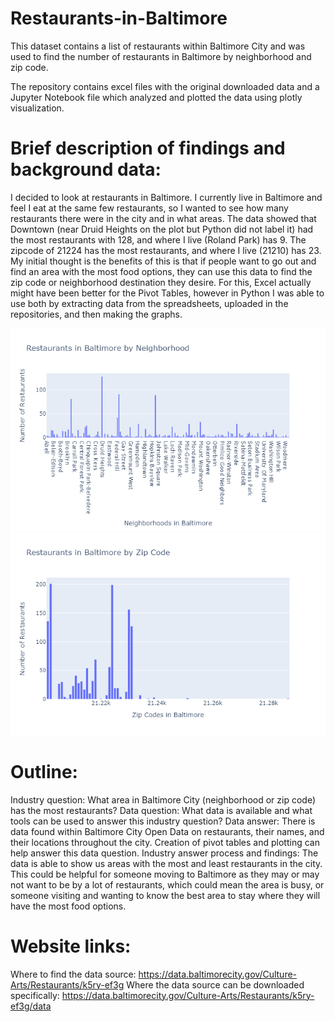 # Restaurants-in-Baltimore
This dataset contains a list of restaurants within Baltimore City and was used to find the number of restaurants in Baltimore by neighborhood and zip code. 

The repository contains excel files with the original downloaded data and a Jupyter Notebook file which analyzed and plotted the data using plotly visualization. 

# Brief description of findings and background data:
I decided to look at restaurants in Baltimore. I currently live in Baltimore and feel I eat at the same few restaurants, so I wanted to see how many restaurants there were in the city and in what areas. The data showed that Downtown (near Druid Heights on the plot but Python did not label it) had the most restaurants with 128, and where I live (Roland Park) has 9. The zipcode of 21224 has the most restaurants, and where I live (21210) has 23. My initial thought is the benefits of this is that if people want to go out and find an area with the most food options, they can use this data to find the zip code or neighborhood destination they desire. For this, Excel actually might have been better for the Pivot Tables, however in Python I was able to use both by extracting data from the spreadsheets, uploaded in the repositories, and then making the graphs.

![](Neighborhoods.png)
![](Zip%20Codes.png)

# Outline:
Industry question: What area in Baltimore City (neighborhood or zip code) has the most restaurants?
Data question: What data is available and what tools can be used to answer this industry question?
Data answer: There is data found within Baltimore City Open Data on restaurants, their names, and their locations throughout the city. Creation of pivot tables and plotting can help answer this data question.
Industry answer process and findings: The data is able to show us areas with the most and least restaurants in the city. This could be helpful for someone moving to Baltimore as they may or may not want to be by a lot of restaurants, which could mean the area is busy, or someone visiting and wanting to know the best area to stay where they will have the most food options. 

# Website links:
Where to find the data source: https://data.baltimorecity.gov/Culture-Arts/Restaurants/k5ry-ef3g
Where the data source can be downloaded specifically: https://data.baltimorecity.gov/Culture-Arts/Restaurants/k5ry-ef3g/data
